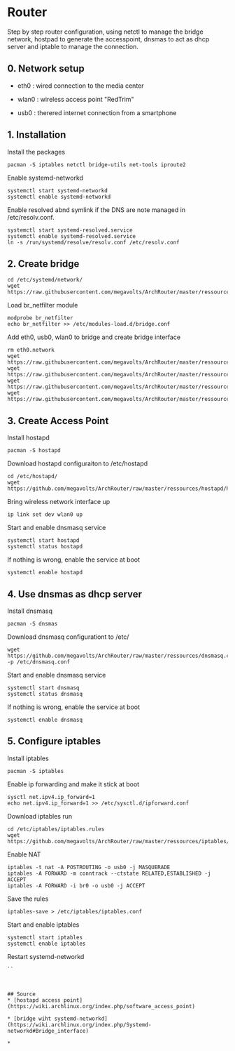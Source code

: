 # Router
Step by step router configuration, using netctl to manage the bridge network, hostpad to generate the accesspoint, dnsmas to act as dhcp server and iptable to manage the connection.

## 0. Network setup

* eth0 : wired connection to the media center

* wlan0 : wireless access point "RedTrim"

* usb0 : therered internet connection from a smartphone

## 1. Installation
Install the packages
```
pacman -S iptables netctl bridge-utils net-tools iproute2
```
Enable systemd-networkd
```
systemctl start systemd-networkd 
systemctl enable systemd-networkd 
```
Enable resolved abnd symlink   if the DNS are note managed in /etc/resolv.conf.
```
systemctl start systemd-resolved.service
systemctl enable systemd-resolved.service
ln -s /run/systemd/resolve/resolv.conf /etc/resolv.conf
```

## 2. Create bridge
```
cd /etc/systemd/network/
wget https://raw.githubusercontent.com/megavolts/ArchRouter/master/ressources/bridge/br0.netdev
```
Load br_netfilter module
```
modprobe br_netfilter
echo br_netfilter >> /etc/modules-load.d/bridge.conf
```
Add eth0, usb0, wlan0 to bridge and create bridge interface
```
rm eth0.network
wget https://raw.githubusercontent.com/megavolts/ArchRouter/master/ressources/bridge/wlan0.network
wget https://raw.githubusercontent.com/megavolts/ArchRouter/master/ressources/bridge/eth0.network
wget https://raw.githubusercontent.com/megavolts/ArchRouter/master/ressources/bridge/usb0.network
wget https://raw.githubusercontent.com/megavolts/ArchRouter/master/ressources/bridge/br0.network
```
## 3. Create Access Point
Install hostapd
```
pacman -S hostapd
```
Download hostapd configuraiton to /etc/hostapd
```
cd /etc/hostapd/
wget https://github.com/megavolts/ArchRouter/raw/master/ressources/hostapd/hostapd.conf
```
Bring wireless network interface up
```
ip link set dev wlan0 up
```
Start and enable dnsmasq service
```
systemctl start hostapd
systemctl status hostapd
```
If nothing is wrong, enable the service at boot
```
systemctl enable hostapd
```

## 4. Use dnsmas as dhcp server
Install dnsmasq
```
pacman -S dnsmas
```
Download dnsmasq configurationt to /etc/
```
wget https://github.com/megavolts/ArchRouter/raw/master/ressources/dnsmasq.conf -p /etc/dnsmasq.conf
```
Start and enable dnsmasq service
```
systemctl start dnsmasq
systemctl status dnsmasq
```
If nothing is wrong, enable the service at boot
```
systemctl enable dnsmasq
```
## 5. Configure iptables
Install iptables
```
pacman -S iptables
```
Enable ip forwarding and make it stick at boot
```
sysctl net.ipv4.ip_forward=1  
echo net.ipv4.ip_forward=1 >> /etc/sysctl.d/ipforward.conf
```
Download iptables run
```
cd /etc/iptables/iptables.rules
wget https://github.com/megavolts/ArchRouter/raw/master/ressources/iptables/iptables.rules
```
Enable NAT
```
iptables -t nat -A POSTROUTING -o usb0 -j MASQUERADE
iptables -A FORWARD -m conntrack --ctstate RELATED,ESTABLISHED -j ACCEPT
iptables -A FORWARD -i br0 -o usb0 -j ACCEPT
```
Save the rules
```
iptables-save > /etc/iptables/iptables.conf
```
Start and enable iptables
```
systemctl start iptables
systemctl enable iptables
```
Restart systemd-networkd
```
``



## Source
* [hostapd access point] (https://wiki.archlinux.org/index.php/software_access_point)

* [bridge wiht systemd-networkd](https://wiki.archlinux.org/index.php/Systemd-networkd#Bridge_interface)

* 
